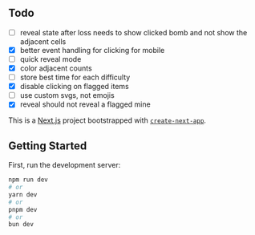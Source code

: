 ## Todo

- [ ] reveal state after loss needs to show clicked bomb and not show the adjacent cells
- [x] better event handling for clicking for mobile
- [ ] quick reveal mode
- [x] color adjacent counts
- [ ] store best time for each difficulty
- [x] disable clicking on flagged items
- [ ] use custom svgs, not emojis
- [x] reveal should not reveal a flagged mine

This is a [Next.js](https://nextjs.org) project bootstrapped with [`create-next-app`](https://nextjs.org/docs/app/api-reference/cli/create-next-app).

## Getting Started

First, run the development server:

```bash
npm run dev
# or
yarn dev
# or
pnpm dev
# or
bun dev
```
